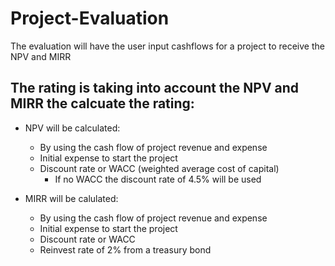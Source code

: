 # Project-Evaluation

The evaluation will have the user input cashflows for a project to receive the NPV and MIRR

## The rating is taking into account the NPV and MIRR the calcuate the rating:

* NPV will be calculated:
  * By using the cash flow of project revenue and expense
  * Initial expense to start the project
  * Discount rate or WACC (weighted average cost of capital)
    * If no WACC the discount rate of 4.5% will be used
      
* MIRR will be calulated:
  * By using the cash flow of project revenue and expense
  * Initial expense to start the project
  * Discount rate or WACC
  * Reinvest rate of 2% from a treasury bond

